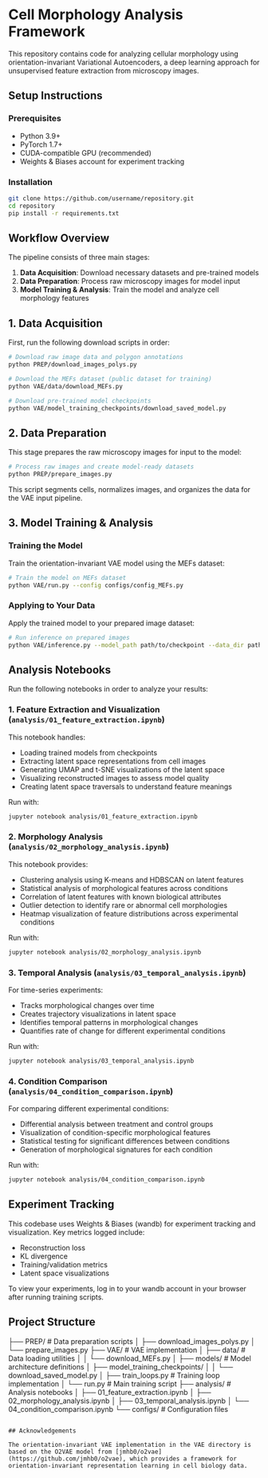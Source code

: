 
# Cell Morphology Analysis Framework

This repository contains code for analyzing cellular morphology using orientation-invariant Variational Autoencoders, a deep learning approach for unsupervised feature extraction from microscopy images.

## Setup Instructions

### Prerequisites
- Python 3.9+
- PyTorch 1.7+
- CUDA-compatible GPU (recommended)
- Weights & Biases account for experiment tracking

### Installation

```bash
git clone https://github.com/username/repository.git
cd repository
pip install -r requirements.txt
```

## Workflow Overview

The pipeline consists of three main stages:
1. **Data Acquisition**: Download necessary datasets and pre-trained models
2. **Data Preparation**: Process raw microscopy images for model input
3. **Model Training & Analysis**: Train the model and analyze cell morphology features

## 1. Data Acquisition

First, run the following download scripts in order:

```bash
# Download raw image data and polygon annotations
python PREP/download_images_polys.py

# Download the MEFs dataset (public dataset for training)
python VAE/data/download_MEFs.py

# Download pre-trained model checkpoints
python VAE/model_training_checkpoints/download_saved_model.py
```

## 2. Data Preparation

This stage prepares the raw microscopy images for input to the model:

```bash
# Process raw images and create model-ready datasets
python PREP/prepare_images.py
```

This script segments cells, normalizes images, and organizes the data for the VAE input pipeline.

## 3. Model Training & Analysis

### Training the Model

Train the orientation-invariant VAE model using the MEFs dataset:

```bash
# Train the model on MEFs dataset
python VAE/run.py --config configs/config_MEFs.py
```

### Applying to Your Data

Apply the trained model to your prepared image dataset:

```bash
# Run inference on prepared images
python VAE/inference.py --model_path path/to/checkpoint --data_dir path/to/prepared_images
```

## Analysis Notebooks

Run the following notebooks in order to analyze your results:

### 1. Feature Extraction and Visualization (`analysis/01_feature_extraction.ipynb`)

This notebook handles:
- Loading trained models from checkpoints
- Extracting latent space representations from cell images
- Generating UMAP and t-SNE visualizations of the latent space
- Visualizing reconstructed images to assess model quality
- Creating latent space traversals to understand feature meanings

Run with:
```bash
jupyter notebook analysis/01_feature_extraction.ipynb
```

### 2. Morphology Analysis (`analysis/02_morphology_analysis.ipynb`)

This notebook provides:
- Clustering analysis using K-means and HDBSCAN on latent features
- Statistical analysis of morphological features across conditions
- Correlation of latent features with known biological attributes
- Outlier detection to identify rare or abnormal cell morphologies
- Heatmap visualization of feature distributions across experimental conditions

Run with:
```bash
jupyter notebook analysis/02_morphology_analysis.ipynb
```

### 3. Temporal Analysis (`analysis/03_temporal_analysis.ipynb`)

For time-series experiments:
- Tracks morphological changes over time
- Creates trajectory visualizations in latent space
- Identifies temporal patterns in morphological changes
- Quantifies rate of change for different experimental conditions

Run with:
```bash
jupyter notebook analysis/03_temporal_analysis.ipynb
```

### 4. Condition Comparison (`analysis/04_condition_comparison.ipynb`)

For comparing different experimental conditions:
- Differential analysis between treatment and control groups
- Visualization of condition-specific morphological features
- Statistical testing for significant differences between conditions
- Generation of morphological signatures for each condition

Run with:
```bash
jupyter notebook analysis/04_condition_comparison.ipynb
```

## Experiment Tracking

This codebase uses Weights & Biases (wandb) for experiment tracking and visualization. Key metrics logged include:
- Reconstruction loss
- KL divergence
- Training/validation metrics
- Latent space visualizations

To view your experiments, log in to your wandb account in your browser after running training scripts.

## Project Structure


├── PREP/                      # Data preparation scripts
│   ├── download_images_polys.py
│   └── prepare_images.py
├── VAE/                       # VAE implementation
│   ├── data/                  # Data loading utilities
│   │   └── download_MEFs.py
│   ├── models/                # Model architecture definitions
│   ├── model_training_checkpoints/
│   │   └── download_saved_model.py
│   ├── train_loops.py         # Training loop implementation
│   └── run.py                 # Main training script
├── analysis/                  # Analysis notebooks
│   ├── 01_feature_extraction.ipynb
│   ├── 02_morphology_analysis.ipynb
│   ├── 03_temporal_analysis.ipynb
│   └── 04_condition_comparison.ipynb
└── configs/                   # Configuration files
```

## Acknowledgements

The orientation-invariant VAE implementation in the VAE directory is based on the O2VAE model from [jmhb0/o2vae](https://github.com/jmhb0/o2vae), which provides a framework for orientation-invariant representation learning in cell biology data.

